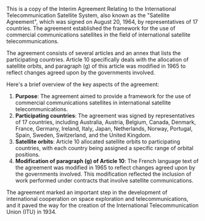 This is a copy of the Interim Agreement Relating to the International Telecommunication Satellite System, also known as the "Satellite Agreement", which was signed on August 20, 1964, by representatives of 17 countries. The agreement established the framework for the use of commercial communications satellites in the field of international satellite telecommunications.

The agreement consists of several articles and an annex that lists the participating countries. Article 10 specifically deals with the allocation of satellite orbits, and paragraph (g) of this article was modified in 1965 to reflect changes agreed upon by the governments involved.

Here's a brief overview of the key aspects of the agreement:

1. **Purpose**: The agreement aimed to provide a framework for the use of commercial communications satellites in international satellite telecommunications.
2. **Participating countries**: The agreement was signed by representatives of 17 countries, including Australia, Austria, Belgium, Canada, Denmark, France, Germany, Ireland, Italy, Japan, Netherlands, Norway, Portugal, Spain, Sweden, Switzerland, and the United Kingdom.
3. **Satellite orbits**: Article 10 allocated satellite orbits to participating countries, with each country being assigned a specific range of orbital positions.
4. **Modification of paragraph (g) of Article 10**: The French language text of the agreement was modified in 1965 to reflect changes agreed upon by the governments involved. This modification reflected the inclusion of work performed under contracts that involve satellite communications.

The agreement marked an important step in the development of international cooperation on space exploration and telecommunications, and it paved the way for the creation of the International Telecommunication Union (ITU) in 1934.